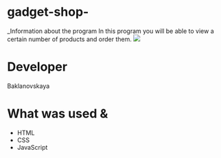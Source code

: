 # gadget-shop-
_Information about the program
In this program you will be able to view a certain number of products and order them. 
![](https://www.3ona51.com/Web/img/fav/a51gg-cover-square-512x512.png)
# Developer
 Baklanovskaya
# What was used &
* HTML
* CSS
* JavaScript
